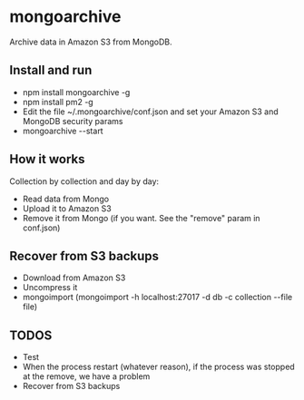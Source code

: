 # mongoarchive

Archive data in Amazon S3 from MongoDB. 

## Install and run
- npm install mongoarchive -g
- npm install pm2 -g
- Edit the file ~/.mongoarchive/conf.json and set your Amazon S3 and MongoDB security params
- mongoarchive --start

## How it works 
Collection by collection and day by day:
- Read data from Mongo 
- Upload it to Amazon S3
- Remove it from Mongo (if you want. See the "remove" param in conf.json)

## Recover from S3 backups
- Download from Amazon S3
- Uncompress it
- mongoimport (mongoimport -h localhost:27017 -d db -c collection --file file)

## TODOS
- Test
- When the process restart (whatever reason), if the process was stopped at the remove, we have a problem
- Recover from S3 backups